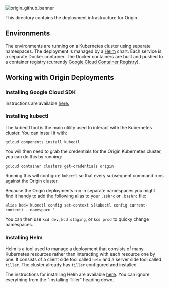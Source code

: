 ![origin_github_banner](https://user-images.githubusercontent.com/673455/37314301-f8db9a90-2618-11e8-8fee-b44f38febf38.png)

This directory contains the deployment infrastructure for Origin. 

## Environments

The environments are running on a Kubernetes cluster using separate namespaces. The deployment is managed by a [Helm](https://www.helm.sh/) chart. Each service is a separate Docker container. The Docker containers are built and pushed to a container registry (currently [Google Cloud Container Registry](https://cloud.google.com/container-registry/)).

## Working with Origin Deployments

### Installing Google Cloud SDK

Instructions are available [here.](https://cloud.google.com/sdk/docs/quickstarts)

### Installing kubectl

The kubectl tool is the main utility used to interact with the Kubernetes cluster. You can install it with:

`gcloud components install kubectl`
  
You will then need to grab the credentials for the Origin Kubernetes cluster, you can do this by running:

`gcloud container clusters get-credentials origin`
  
Running this will configure `kubectl` so that every subsequent command runs against the Origin cluster.

Because the Origin deployments run in separate namespaces you might find it handy to add the following alias to your `.zshrc` or `.bashrc` file:

`alias kcd='kubectl config set-context $(kubectl config current-context) --namespace '`

You can then use `kcd dev`, `kcd staging`, or `kcd prod` to quicky change namespaces.


### Installing Helm

Helm is a tool used to manage a deployment that consists of many Kubernetes resources rather than interacting with each resource one by one. It consists of a client side tool called `helm` and a server side tool called `tiller`. The cluster already has `tiller` configured and installed.

The instructions for installing Helm are available [here](https://github.com/helm/helm/blob/master/docs/install.md). You can ignore everything from the "Installing Tiller" heading down.

